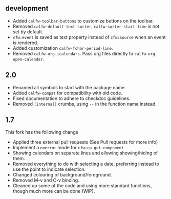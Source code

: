 
## development
- Added `calfw-toolbar-buttons` to customize buttons on the toolbar.
- Removed `calfw-default-text-sorter`, `calfw-sorter-start-time` is not set by default.
- `cfw:event` is saved as text property instead of `cfw:source` when an event is rendered.
- Added customization `calfw-fchar-period-line`.
- Removed `calfw-org-icalendars`. Pass org files directly to
  `calfw-org-open-calendar`.

## 2.0
- Renamed all symbols to start with the package name.
- Added `calfw-compat` for compatibility with old code.
- Fixed documentation to adhere to checkdoc guidelines.
- Removed `[internal]` crumbs, using `--` in the function name instead.

## 1.7

This fork has the following change
- Applied three external pull requests (See Pull requests for more info)
- Implement a `noerror` mode for `cfw:cp-get-component`
- Showing calendars on separate lines and allowing showing/hiding of them.
- Removed everything to do with selecting a date, preferring instead to use
  the point to indicate selection.
- Changed colouring of background/foreground.
- Removed M-v and C-v binding.
- Cleaned up some of the code and using more standard functions, though much
  more can be done (WIP).
